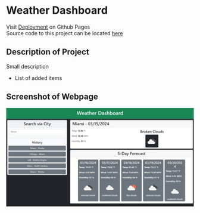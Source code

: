 # Weather Dashboard

Visit [Deployment](<[LINK](https://superronancraft.github.io/bootcamp-Weather-Dashboard/)>) on Github Pages  
Source code to this project can be located [here](index.html)

## Description of Project

Small description

- List of added items

## Screenshot of Webpage

![Screenshot of Webpage](/assets/images/webpage.png)
